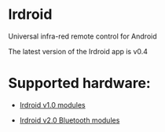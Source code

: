 Irdroid
=======

Universal infra-red remote control for Android 

The latest version of the Irdroid app is v0.4 

Supported hardware:
===================

- [Irdroid v1.0 modules](http://www.irdroid.com/purchase)

- [Irdroid v2.0 Bluetooth modules](http://www.irdroid.com)

